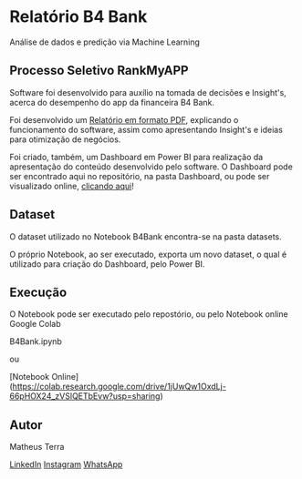 # Relatório B4 Bank

Análise de dados e predição via Machine Learning

## Processo Seletivo RankMyAPP

Software foi desenvolvido para auxílio na tomada de decisões e Insight's, acerca do desempenho do app da financeira B4 Bank.

Foi desenvolvido um [Relatório em formato PDF](https://ifgoias-my.sharepoint.com/:b:/g/personal/matheus_terra_academico_ifg_edu_br/Eac3v2tlmi1IuusADSLF1aUBjFUhOWKm6fZDZ_Y_nZTQIw?e=tt5HgY), explicando o funcionamento do software, assim como apresentando Insight's e ideias para otimização de negócios.

Foi criado, também, um Dashboard em Power BI para realização da apresentação do conteúdo desenvolvido pelo software. O Dashboard pode ser encontrado aqui no repositório, na pasta Dashboard, ou pode ser visualizado online, [clicando aqui](https://app.powerbi.com/view?r=eyJrIjoiZDAzZTc5ZjgtNDM2Mi00NmE4LWJmNjgtMDJhOTJkZTAzZTYwIiwidCI6IjIyNjRkOGM2LWNlMTQtNDBkMS1iMGQ5LTMyYTEzZWM2NmI1OSJ9&pageName=ReportSection90d0a2badfaddb304c27)!


## Dataset

O dataset utilizado no Notebook B4Bank encontra-se na pasta datasets.

O próprio Notebook, ao ser executado, exporta um novo dataset, o qual é utilizado para criação do Dashboard, pelo Power BI.


## Execução

O Notebook pode ser executado pelo repostório, ou pelo Notebook online Google Colab

B4Bank.ipynb

ou

[Notebook Online] (https://colab.research.google.com/drive/1jUwQw1OxdLj-66pHOX24_zVSlQETbEvw?usp=sharing)

## Autor

Matheus Terra

[LinkedIn](https://www.linkedin.com/in/matheus-terra/)
[Instagram](https://www.instagram.com/engenheiro_automacao/)
[WhatsApp](https://api.whatsapp.com/send?phone=5564999667424)